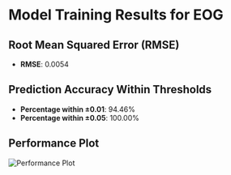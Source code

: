 # Model Training Results for EOG

## Root Mean Squared Error (RMSE)
- **RMSE**: 0.0054

## Prediction Accuracy Within Thresholds
- **Percentage within ±0.01**: 94.46%
- **Percentage within ±0.05**: 100.00%

## Performance Plot
![Performance Plot](../imgs/EOG.png)
